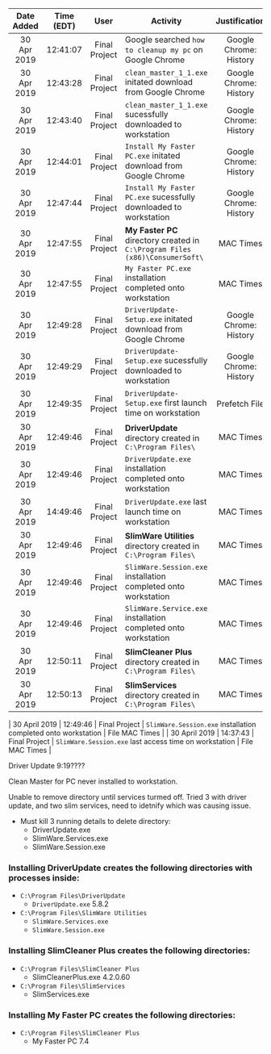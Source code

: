 | Date Added | Time (EDT) | User | Activity | Justification |
|:-:|:-:|:-:|-|:-:|
| 30 Apr 2019 | 12:41:07 | Final Project | Google searched `how to cleanup my pc` on Google Chrome | Google Chrome: History |
| 30 Apr 2019 | 12:43:28 | Final Project | `clean_master_1_1.exe` initated download from Google Chrome | Google Chrome: History |
| 30 Apr 2019 | 12:43:40 | Final Project | `clean_master_1_1.exe` sucessfully downloaded to workstation | Google Chrome: History |
| 30 Apr 2019 | 12:44:01 | Final Project | `Install My Faster PC.exe` initated download from Google Chrome | Google Chrome: History |
| 30 Apr 2019 | 12:47:44 | Final Project | `Install My Faster PC.exe` sucessfully downloaded to workstation | Google Chrome: History |
| 30 Apr 2019 | 12:47:55 | Final Project | **My Faster PC** directory created in `C:\Program Files (x86)\ConsumerSoft\` | MAC Times |
| 30 Apr 2019 | 12:47:55 | Final Project | `My Faster PC.exe` installation completed onto workstation | MAC Times |
| 30 Apr 2019 | 12:49:28 | Final Project | `DriverUpdate-Setup.exe` initated download from Google Chrome | Google Chrome: History |
| 30 Apr 2019 | 12:49:29 | Final Project | `DriverUpdate-Setup.exe` sucessfully downloaded to workstation | Google Chrome: History |
| 30 Apr 2019 | 12:49:35 | Final Project | `DriverUpdate-Setup.exe` first launch time on workstation | Prefetch File |
| 30 Apr 2019 | 12:49:46 | Final Project | **DriverUpdate** directory created in `C:\Program Files\` | MAC Times |
| 30 Apr 2019 | 12:49:46 | Final Project | `DriverUpdate.exe` installation completed onto workstation | MAC Times |
| 30 Apr 2019 | 14:49:46 | Final Project | `DriverUpdate.exe` last launch time on workstation | MAC Times |
| 30 Apr 2019 | 12:49:46 | Final Project | **SlimWare Utilities** directory created in `C:\Program Files\` | MAC Times |
| 30 Apr 2019 | 12:49:46 | Final Project | `SlimWare.Session.exe` installation completed onto workstation | MAC Times |
| 30 Apr 2019 | 12:49:46 | Final Project | `SlimWare.Service.exe` installation completed onto workstation | MAC Times |
| 30 Apr 2019 | 12:50:11 | Final Project | **SlimCleaner Plus** directory created in `C:\Program Files\` | MAC Times |
| 30 Apr 2019 | 12:50:13 | Final Project | **SlimServices** directory created in `C:\Program Files\` | MAC Times |




| 30 April 2019 | 12:49:46 | Final Project | `SlimWare.Session.exe` installation completed onto workstation | File MAC Times |
| 30 April 2019 | 14:37:43 | Final Project | `SlimWare.Session.exe` last access time on workstation | File MAC Times |




Driver Update 9:19????

Clean Master for PC never installed to workstation.

Unable to remove directory until services turmed off. Tried 3 with driver update, and two slim services, need to idetnify which was causing issue.
* Must kill 3 running details to delete directory:
	* DriverUpdate.exe
	* SlimWare.Services.exe
	* SlimWare.Session.exe

### Installing DriverUpdate creates the following directories with processes inside:
* `C:\Program Files\DriverUpdate`
	* `DriverUpdate.exe` 5.8.2
* `C:\Program Files\SlimWare Utilities`
	* `SlimWare.Services.exe`
	* `SlimWare.Session.exe`


### Installing SlimCleaner Plus creates the following directories:
* `C:\Program Files\SlimCleaner Plus`
	* SlimCleanerPlus.exe 4.2.0.60
* `C:\Program Files\SlimServices`
	* SlimServices.exe

### Installing My Faster PC creates the following directories:
* `C:\Program Files\SlimCleaner Plus`
	* My Faster PC 7.4

